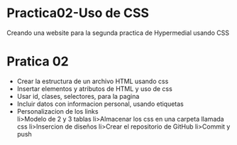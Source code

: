 # Practica02-Uso de CSS

Creando una website para la segunda practica de Hypermedial usando CSS
 

<h1>Pratica 02</h1>

<ul>
  <li> Crear la estructura de un archivo HTML usando css</li>
  <li>Insertar elementos y atributos de HTML y uso de css </li>
  <li>Usar id, clases, selectores, para la pagina</li>
  <li>Incluir datos con informacion personal, usando etiquetas</li>
  <li>Personalizacion de los links </li>
  li>Modelo de 2 y 3 tablas</li>
  li>Almacenar los css en una carpeta llamada css</li>
  li>Insercion de diseños</li>
  li>Crear el repositorio de GitHub</li>
  li>Commit y push</li>
  </ul>



